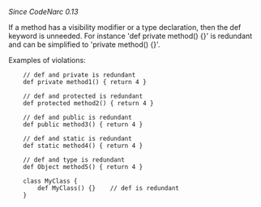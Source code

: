 
*Since CodeNarc 0.13*

If a method has a visibility modifier or a type declaration, then the def keyword is unneeded.
For instance 'def private method() {}' is redundant and can be simplified to 'private method() {}'.

Examples of violations:

```
    // def and private is redundant
    def private method1() { return 4 }

    // def and protected is redundant
    def protected method2() { return 4 }

    // def and public is redundant
    def public method3() { return 4 }

    // def and static is redundant
    def static method4() { return 4 }

    // def and type is redundant
    def Object method5() { return 4 }

    class MyClass {
        def MyClass() {}    // def is redundant
    }
```

